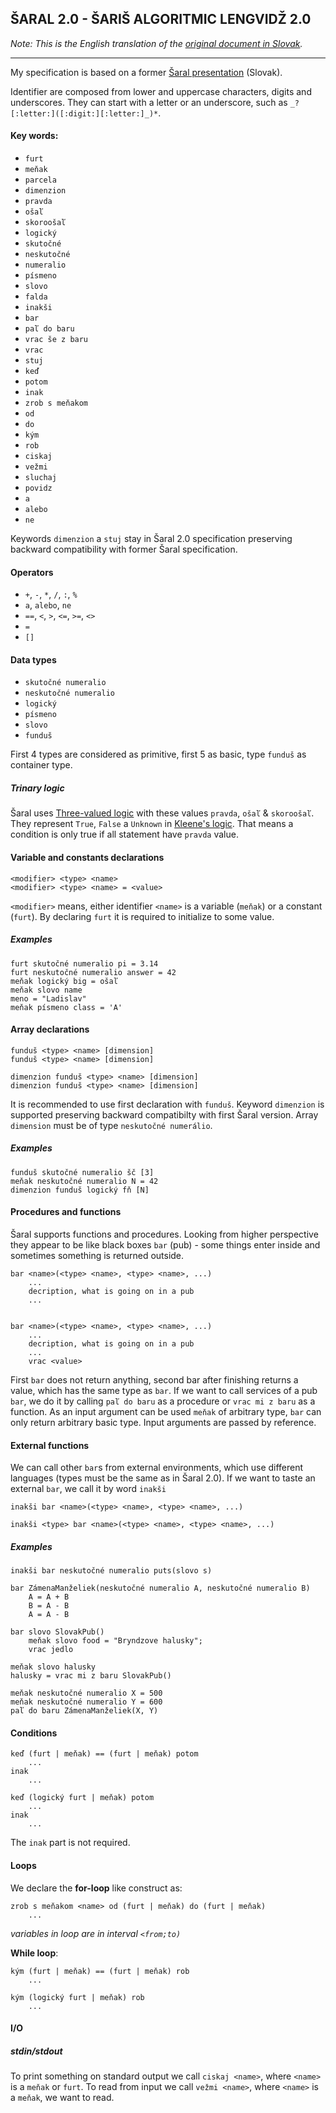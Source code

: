 ## ŠARAL 2.0 - ŠARIŠ ALGORITMIC LENGVIDŽ 2.0
*Note: This is the English translation of the [original document in Slovak](https://github.com/laciKE/saral/blob/master/specifikacia.md).*

---

My specification is based on a former [Šaral presentation](http://www.trsek.com/sr/clanky/saral) (Slovak).

Identifier are composed from lower and uppercase characters, digits and underscores. They can start with a letter or an underscore, such as `_?[:letter:]([:digit:][:letter:]_)*`.

#### Key words:
* `furt`
* `meňak`
* `parcela`
* `dimenzion`
* `pravda`
* `ošaľ`
* `skoroošaľ`
* `logický`
* `skutočné`
* `neskutočné`
* `numeralio`
* `písmeno`
* `slovo`
* `falda`
* `inakši`
* `bar`
* `paľ do baru`
* `vrac še z baru`
* `vrac`
* `stuj`
* `keď`
* `potom`
* `inak`
* `zrob s meňakom`
* `od`
* `do`
* `kým`
* `rob`
* `ciskaj`
* `vežmi`
* `sluchaj`
* `povidz`
* `a`
* `alebo`
* `ne`

Keywords `dimenzion` a `stuj` stay in Šaral 2.0 specification preserving backward compatibility with former Šaral specification.

#### Operators
* `+`, `-`, `*`, `/`, `:`, `%`
* `a`, `alebo`, `ne`
* `==`, `<`, `>`, `<=`, `>=`, `<>`
* `=`
* `[]`

#### Data types
* `skutočné numeralio`
* `neskutočné numeralio`
* `logický`
* `písmeno`
* `slovo`
* `funduš`

First 4 types are considered as primitive, first 5 as basic, type `funduš` as container type.

##### Trinary logic
Šaral uses [Three-valued logic](https://en.wikipedia.org/wiki/Three-valued_logic) with these values `pravda`, `ošaľ` & `skoroošaľ`. They represent `True`, `False` a `Unknown` in [Kleene's logic](https://en.wikipedia.org/wiki/Three-valued_logic#Kleene_and_Priest_logics). That means a condition is only true if all statement have `pravda` value.

#### Variable and constants declarations
```
<modifier> <type> <name>
<modifier> <type> <name> = <value>
```
`<modifier>` means, either identifier `<name>` is a variable (`meňak`) or a constant (`furt`). By declaring `furt` it is required to initialize to some value.

##### Examples
```
furt skutočné numeralio pi = 3.14
furt neskutočné numeralio answer = 42
meňak logický big = ošaľ
meňak slovo name
meno = "Ladislav"
meňak písmeno class = 'A'
```

#### Array declarations
```
funduš <type> <name> [dimension]
funduš <type> <name> [dimension]

dimenzion funduš <type> <name> [dimension]
dimenzion funduš <type> <name> [dimension]
```
It is recommended to use first declaration with `funduš`. Keyword `dimenzion` is supported preserving backward compatibilty with first Šaral version. Array `dimension` must be of type `neskutočné numerálio`.

##### Examples
```
funduš skutočné numeralio šč [3]
meňak neskutočné numeralio N = 42
dimenzion funduš logický fň [N]
```

#### Procedures and functions
Šaral supports functions and procedures. Looking from higher perspective they appear to be like black boxes `bar` (pub) - some things enter inside and sometimes something is returned outside.

```
bar <name>(<type> <name>, <type> <name>, ...)
	...
	decription, what is going on in a pub
	...


bar <name>(<type> <name>, <type> <name>, ...)
	...
	decription, what is going on in a pub
	...
	vrac <value>
```
First `bar` does not return anything, second bar after finishing returns a value, which has the same type as `bar`.
If we want to call services of a pub `bar`, we do it by calling `paľ do baru` as a procedure or `vrac mi z baru` as a function. As an input argument can be used `meňak` of arbitrary type, `bar` can only return arbitrary basic type. Input arguments are passed by reference.

#### External functions
We can call other `bar`s from external environments, which use different languages (types must be the same as in Šaral 2.0). If we want to taste an external `bar`, we call it by word `inakši`

```
inakši bar <name>(<type> <name>, <type> <name>, ...)

inakši <type> bar <name>(<type> <name>, <type> <name>, ...)
```


##### Examples
```
inakši bar neskutočné numeralio puts(slovo s)

bar ZámenaManželiek(neskutočné numeralio A, neskutočné numeralio B)
	A = A + B
	B = A - B
	A = A - B

bar slovo SlovakPub()
	meňak slovo food = "Bryndzove halusky";
	vrac jedlo

meňak slovo halusky
halusky = vrac mi z baru SlovakPub()

meňak neskutočné numeralio X = 500
meňak neskutočné numeralio Y = 600
paľ do baru ZámenaManželiek(X, Y)
```

#### Conditions
```
keď (furt | meňak) == (furt | meňak) potom
	...
inak
	...

keď (logický furt | meňak) potom
	...
inak
	...
```
The `inak` part is not required.

#### Loops
We declare the **for-loop** like construct as:
```
zrob s meňakom <name> od (furt | meňak) do (furt | meňak)
	...
```
*variables in loop are in interval `<from;to)`*

**While loop**:
```
kým (furt | meňak) == (furt | meňak) rob
	...

kým (logický furt | meňak) rob
	...
```

#### I/O
##### stdin/stdout
To print something on standard output we call `ciskaj <name>`, where `<name>` is a `meňak` or `furt`.
To read from input we call `vežmi <name>`, where `<name>` is a `meňak`, we want to read.
